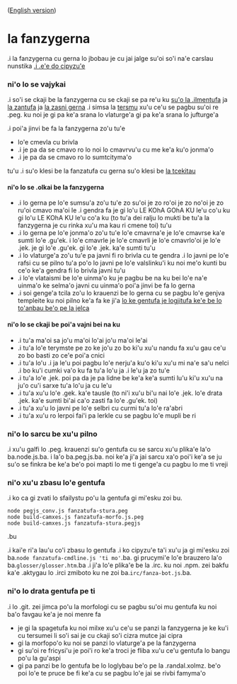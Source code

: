 ([English version](./README.md))

la fanzygerna
=============

.i la fanzygerna cu gerna lo jbobau je cu jai jalge su'oi so'i na'e carslau nunstika [.i .e'e do cipyzu'e](https://mezohe.github.io/gentufa/camxes.html)

### ni'o lo se vajykai

.i so'i se ckaji be la fanzygerna cu se ckaji se pa re'u ku [su'o la .ilmentufa](https://github.com/lojban/ilmentufa/) ja [la zantufa](https://github.com/guskant/gerna_cipra) ja [la zasni gerna](https://mw.lojban.org/lmw/zasni_gerna) .i simsa la [tersmu](https://gitlab.com/zugz/tersmu) xu'u ce'u se pagbu su'oi re .peg. ku noi je gi pa ke'a srana lo vlaturge'a gi pa ke'a srana lo jufturge'a

.i poi'a jinvi be fa la fanzygerna zo'u tu'e
* lo'e cmevla cu brivla
* .i je pa da se cmavo ro lo noi lo cmavrvu'u cu me ke'a ku'o jonma'o
* .i je pa da se cmavo ro lo sumtcityma'o

tu'u .i su'o klesi be la fanzatufa cu gerna su'o klesi be [la tcekitau](https://mw.lojban.org/ce_ki_tau_jau)

#### ni'o lo se .olkai be la fanzygerna

* .i lo gerna pe lo'e sumsu'a zo'u tu'e zo su'oi je zo ro'oi je zo no'oi je zo ru'oi cmavo ma'oi le .i gendra fa je gi lo'u LE KOhA GOhA KU le'u co'u ku gi lo'u LE KOhA KU le'u co'a ku (to tu'a dei ralju lo mukti be tu'a la fanzygerna je cu rinka xu'u ma kau ri cmene toi) tu'u
* .i lo gerna pe lo'e jonma'o zo'u tu'e lo'e cmavrna'e je lo'e cmavrse ka'e sumti lo'e .gu'ek. i lo'e cmavrle je lo'e cmavrli je lo'e cmavrlo'oi je lo'e .jek. je gi lo'e .gu'ek. gi lo'e .jek. ka'e sumti tu'u
* .i lo vlaturge'a zo'u tu'e pa javni fi ro brivla cu te gendra .i lo javni pe lo'e rafsi cu se pilno tu'a po'o lo javni pe lo'e valslinku'i ku noi me'o kunti bu ce'o ke'a gendra fi lo brivla javni tu'u
* .i lo'e vlataismi be lo'e uinma'o ku je pagbu be na ku bei lo'e na'e uinma'o ke selma'o javni cu uinma'o poi'a jinvi be fa lo gerna
* .i soi genge'a tcila zo'u lo krauenzi be lo gerna cu se pagbu lo'e genjva templeite ku noi pilno ke'a fa ke ji'a [lo ke gentufa je logjitufa ke'e be lo to'anbau be'o pe la jelca](https://github.com/eaburns/toaq)

#### ni'o lo se ckaji be poi'a vajni bei na ku

* .i tu'a ma'oi sa jo'u ma'oi lo'ai jo'u ma'oi le'ai
* .i tu'a lo'e terymste pe zo ke jo'u zo bo ki'u xu'u nandu fa xu'u gau ce'u zo bo basti zo ce'e poi'a cnici
* .i tu'a lo'u .i ja le'u poi pagbu lo'e nerju'a ku'o ki'u xu'u mi na'e sa'u nelci .i bo ku'i cumki va'o ku fa tu'a lo'u ja .i le'u ja zo tu'e
* .i tu'a lo'e .jek. poi pa da je pa lidne be ke'a ke'a sumti lu'u ki'u xu'u na ju'o cu'i sarxe tu'a lo'u ja cu le'u
* .i tu'a xu'u lo'e .gek. ka'e tausle (to ni'i xu'u bi'u nai lo'e .jek. lo'e drata .jek. ka'e sumti bi'ai ca'o zasti fa lo'e .gu'ek. toi)
* .i tu'a xu'u lo javni pe lo'e selbri cu curmi tu'a lo'e ra'abri
* .i tu'a xu'u ro lerpoi fai'i pa lerkle cu se pagbu lo'e mupli be ri

### ni'o lo sarcu be xu'u pilno

.i xu'u galfi lo .peg. krauenzi su'o gentufa cu se sarcu xu'u plika'e la'o ba.node.js.ba. i la'o ba.peg.js.ba. noi ke'a ji'a jai sarcu xa'o poi'i ke'a se ju su'o se finkra be ke'a be'o poi mapti lo me ti genge'a cu pagbu lo me ti vreji

### ni'o xu'u zbasu lo'e gentufa

.i ko ca gi zvati lo sfailystu po'u la gentufa gi mi'esku zoi bu.

```
node pegjs_conv.js fanzatufa-stura.peg
node build-camxes.js fanzatufa-morfo.js.peg
node build-camxes.js fanzatufa-stura.pegjs
```
.bu

.i kai'e ri'a lau'u co'i zbasu lo gentufa .i ko cipyzu'e ta'i xu'u ja gi mi'esku zoi ba.``node fanzatufa-cmdline.js 'ti mo'``.ba. gi prucymi'e lo'e brauzero la'o ba.``glosser/glosser.htm``.ba .i ji'a lo'e plika'e be la .irc. ku noi .npm. zei bakfu ka'e .aktygau lo .irci zmiboto ku ne zoi ba.``irc/fanza-bot.js``.ba.

### ni'o lo drata gentufa pe ti

.i lo .git. zei jimca po'u la morfologi cu se pagbu su'oi mu gentufa ku noi ba'o favgau ke'a je noi menre fa

* je gi la spagetufa ku noi milxe xu'u ce'u se panzi la fanzygerna je ke ku'i cu tersumei li so'i sai je cu ckaji so'i cizra mutce jai cipra
* gi la morfopo'o ku noi se panzi lo vlaturge'a pe la fanzygerna
* gi su'oi re fricysi'u je poi'i ro ke'a troci je fliba xu'u ce'u gentufa lo bangu po'u la gu'aspi
* gi pa panzi be lo gentufa be lo loglybau be'o pe la .randal.xolmz. be'o poi lo'e te pruce be fi ke'a cu se pagbu lo'e jai se rivbi famyma'o
